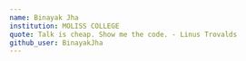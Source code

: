 ```yaml
---
name: Binayak Jha
institution: MOLISS COLLEGE
quote: Talk is cheap. Show me the code. - Linus Trovalds
github_user: BinayakJha
---
```

